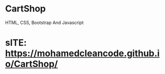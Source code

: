 # CartShop
HTML, CSS, Bootstrap And Javascript
# sITE: https://mohamedcleancode.github.io/CartShop/
